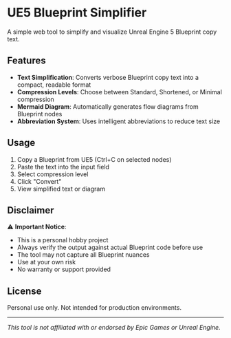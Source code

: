 # UE5 Blueprint Simplifier

A simple web tool to simplify and visualize Unreal Engine 5 Blueprint copy text.

## Features

- **Text Simplification**: Converts verbose Blueprint copy text into a compact, readable format
- **Compression Levels**: Choose between Standard, Shortened, or Minimal compression
- **Mermaid Diagram**: Automatically generates flow diagrams from Blueprint nodes
- **Abbreviation System**: Uses intelligent abbreviations to reduce text size

## Usage

1. Copy a Blueprint from UE5 (Ctrl+C on selected nodes)
2. Paste the text into the input field
3. Select compression level
4. Click "Convert"
5. View simplified text or diagram



## Disclaimer

⚠️ **Important Notice**:
- This is a personal hobby project
- Always verify the output against actual Blueprint code before use
- The tool may not capture all Blueprint nuances
- Use at your own risk
- No warranty or support provided

## License

Personal use only. Not intended for production environments.

---

*This tool is not affiliated with or endorsed by Epic Games or Unreal Engine.*
